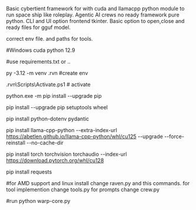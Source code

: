 Basic cybertient framework for with cuda and llamacpp python module to run space ship like roleplay. Agentic AI crews no ready  framework pure python. CLI and UI option frontend tkinter. Basic option to open,close and ready files for gguf model.

correct env file. and paths for tools.

#Windows cuda python 12.9 

#use requirements.txt or ..

py -3.12 -m venv .rvn #create env

.rvn\Scripts\Activate.ps1 # activate

python.exe -m pip install --upgrade pip

pip install --upgrade pip setuptools wheel

pip install python-dotenv pydantic

pip install llama-cpp-python --extra-index-url https://abetlen.github.io/llama-cpp-python/whl/cu125 --upgrade --force-reinstall --no-cache-dir

pip install torch torchvision torchaudio --index-url https://download.pytorch.org/whl/cu128

pip install requests

#for AMD support and linux install change raven.py and this commands. for tool implemention change tools.py for prompts change crew.py

#run
python warp-core.py




